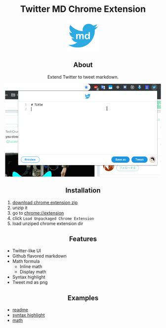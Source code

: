 <h1 align="center">Twitter MD Chrome Extension</h1>
<p align="center">
  <img src="./images/icon128.png" width="auto" height="100"/>
</p>

<h2 align="center">About</h2>
<p align="center">Extend Twitter to tweet markdown.</p>

<p align="center">
  <img src="./images/tmd.gif" width="auto" height="300"/>
</p>

<h2 align="center">Installation</h2>

1. [download chrome extension zip](https://github.com/RyosukeCla/twitter-md-chrome/archive/v1.1.0.zip)
2. unzip it
3. go to [chrome://extension](chrome://extension)
4. click `Load Unpackaged Chrome Extension`
5. load unziped chrome extension dir

<h2 align="center">Features</h2>

- Twitter-like UI
- Github flavored markdown
- Math formula
  - Inline math
  - Display math
- Syntax highlight
- Tweet md as png

<h2 align="center">Examples</h2>

- [readme](./examples/readme.md.raw)
- [syntax highlight](./examples/syntax-highlight.md.raw)
- [math](./examples/math.md.raw)
